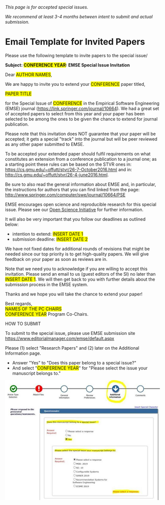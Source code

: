 _This page is for accepted special issues._

_We recommend at least 3-4 months between intent to submit and actual submission._

# Email Template for Invited Papers

Please use the following template to invite papers to the special issue/

**Subject: <span style="background-color: #FFFF00">CONFERENCE YEAR</span>: EMSE Special Issue Invitation**
 
Dear <span style="background-color: #FFFF00">AUTHOR NAMES</span>,

We are happy to invite you to extend your <span style="background-color: #FFFF00">CONFERENCE</span> paper titled,

<span style="background-color: #FFFF00">PAPER TITLE</span>

for the Special Issue of <span style="background-color: #FFFF00">CONFERENCE</span> in the Empirical Software Engineering (EMSE) journal (<https://link.springer.com/journal/10664>). We had a great set of accepted papers to select from this year and your paper has been selected to be among the ones to be given the chance to extend for journal publication.

Please note that this invitation does NOT guarantee that your paper will be accepted; it gets a special "track" into the journal but will be peer reviewed as any other paper submitted to EMSE.

To be accepted your extended paper should fulfil requirements on what constitutes an extension from a conference publication to a journal one; as a starting point these rules can be based on the STVR ones in: <https://cs.gmu.edu/~offutt/stvr/26-7-October2016.html> and in: <http://cs.gmu.edu/~offutt/stvr/26-4-june2016.html>.

Be sure to also read the general information about EMSE and, in particular, the instructions for authors that you can find linked from the page: <http://www.springer.com/computer/swe/journal/10664/PSE>

EMSE encourages open science and reproducible research for this special issue. Please see our [Open Science Initiative](https://github.com/emsejournal/openscience) for further information.

It will also be very important that you follow our deadlines as outlined below:

* intention to extend: <span style="background-color: #FFFF00">INSERT DATE 1</span>
* submission deadline: <span style="background-color: #FFFF00">INSERT DATE 2</span>

We have not fixed dates for additional rounds of revisions that might be needed since our top priority is to get high-quality papers. We will give feedback on your paper as soon as reviews are in.

Note that we need you to acknowledge if you are willing to accept this invitation. Please send an email to us (guest editors of the SI) no later than <span style="background-color: #FFFF00">INSERT DATE 1</span>. We will then get back to you with further details about the submission process in the EMSE system. 

Thanks and we hope you will take the chance to extend your paper!

Best regards,<br/>
<span style="background-color: #FFFF00">NAMES OF THE PC CHAIRS</span><br/>
<span style="background-color: #FFFF00">CONFERENCE YEAR</span> Program Co-Chairs.


HOW TO SUBMIT
 
To submit to the special issue, please use EMSE submission site <https://www.editorialmanager.com/emse/default.aspx>

Please (1) select "Research Papers" and (2) later on the Additional Information page.
 
*	Answer "Yes" to "Does this paper belong to a special issue?"
*	And select "<span style="background-color: #FFFF00">CONFERENCE YEAR</span>" for "Please select the issue your manuscript belongs to."

<img src="how-to-submit.jpg">
